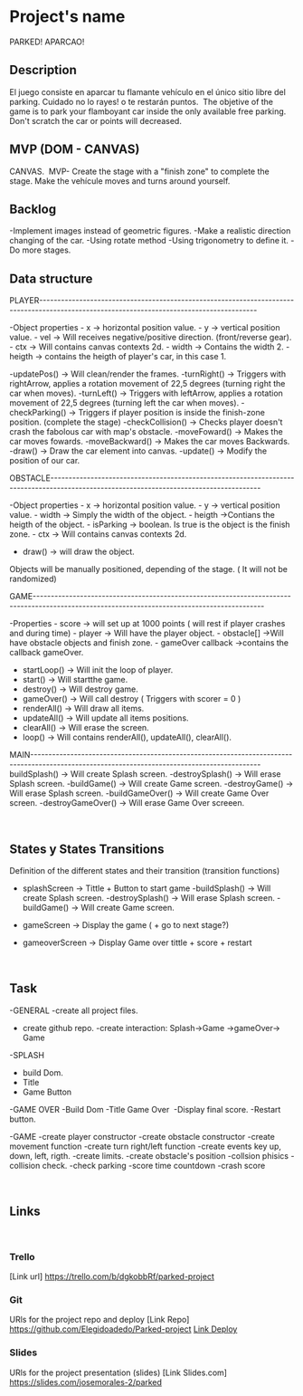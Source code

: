 # Project's name
​PARKED!
APARCAO!
## Description
El juego consiste en aparcar tu flamante vehículo en el único sitio libre del parking. Cuidado no lo rayes! o te restarán puntos.
​
​The objetive of the game is to park your flamboyant car inside the only available free parking. Don't scratch the car or points will decreased.
## MVP (DOM - CANVAS)
CANVAS.
​
MVP- Create the stage with a "finish zone" to complete the stage. Make the vehícule moves and turns around yourself.
​
## Backlog
​-Implement images instead of geometric figures.
-Make a realistic direction changing of the car.
  -Using rotate method
  -Using trigonometry to define it.
-Do more stages.
​
## Data structure

PLAYER------------------------------------------------------------------------------------------------------------------------------------------

  -Object properties
    - x       -> horizontal position value.
    - y       -> vertical position value.
    - vel     -> Will receives negative/positive direction. (front/reverse gear).
    - ctx     -> Will contains canvas contexts 2d.
    - width   -> Contains the width 2.
    - heigth  -> contains the heigth of player's car, in this case 1.

  -updatePos()         -> Will clean/render the frames.
  -turnRight()         -> Triggers with rightArrow, applies a rotation movement of 22,5 degrees (turning right the car when moves).
  -turnLeft()          -> Triggers with leftArrow, applies a rotation movement of 22,5 degrees (turning left the car when moves).
  -checkParking()      -> Triggers if player position is inside the finish-zone position. (complete the stage)
  -checkCollision()    -> Checks player doesn't crash the fabolous car with map's obstacle.
  -moveFoward()        -> Makes the car moves fowards.
  -moveBackward()      -> Makes the car moves Backwards.
  -draw()              -> Draw the car element into canvas.
  -update()            -> Modify the position of our car.

OBSTACLE----------------------------------------------------------------------------------------------------------------------------------------

  -Object properties
    - x         -> horizontal position value.
    - y         -> vertical position value.
    - width     -> Simply the width of the object.
    - heigth    ->Contians the heigth of the object.
    - isParking -> boolean. Is true is the object is the finish zone.
    - ctx       -> Will contains canvas contexts 2d.
   
  - draw()    -> will draw the object.

Objects will be manually positioned, depending of the stage. ( It will not be randomized)


GAME---------------------------------------------------------------------------------------------------------------------------------------------
  
  -Properties
    - score             -> will set up at 1000 points ( will rest if player crashes and during time)
    - player            -> Will have the player object.
    - obstacle[]        ->Will have obstacle objects and finish zone.
    - gameOver callback ->contains the callback gameOver.
  
  - startLoop()          -> Will init the loop of player.
  - start()              -> Will startthe game.
  - destroy()            -> Will destroy game.
  - gameOver()           -> Will call destroy ( Triggers with scorer = 0 ) 
  - renderAll()          -> Will draw all items.
  - updateAll()          -> Will update all items positions.
  - clearAll()           -> Will erase the screen.
  - loop()               -> Will contains renderAll(), updateAll(), clearAll().


MAIN--------------------------------------------------------------------------------------------------------------------------------------------
​   -buildSplash()      -> Will create Splash screen.
   -destroySplash()    -> Will erase Splash screen.
   -buildGame()        -> Will create Game screen.
   -destroyGame()      -> Will erase Splash screen.
   -buildGameOver()    -> Will create Game Over screen.
   -destroyGameOver()  -> Will erase Game Over screeen.

​
## States y States Transitions
Definition of the different states and their transition (transition functions)
​
- splashScreen -> Tittle + Button to start game
       -buildSplash()      -> Will create Splash screen.
       -destroySplash()    -> Will erase Splash screen.
       -buildGame()        -> Will create Game screen.
- gameScreen -> Display the game ( + go to next stage?)

- gameoverScreen -> Display Game over tittle + score + restart

​
​
## Task
-GENERAL
  -create all project files.
  - create github repo.
  -create interaction: Splash->Game ->gameOver-> Game

-SPLASH
  - build Dom.
  - Title
  - Game Button

  -GAME OVER
  -Build Dom
   -Title Game Over
​   -Display final score.
   -Restart button.

-GAME
  -create player constructor
  -create obstacle constructor
  -create movement function
  -create turn right/left function
  -create events key up, down, left, rigth.
  -create limits.
  -create obstacle's position
  -collsion phisics
  -collision check.
  -check parking
  -score time countdown
  -crash score


​


## Links
​
​
### Trello
[Link url] https://trello.com/b/dgkobbRf/parked-project
​
​
### Git
URls for the project repo and deploy
[Link Repo] https://github.com/Elegidoadedo/Parked-project
[Link Deploy](http://github.com)
​
​
### Slides
URls for the project presentation (slides)
[Link Slides.com] https://slides.com/josemorales-2/parked 
